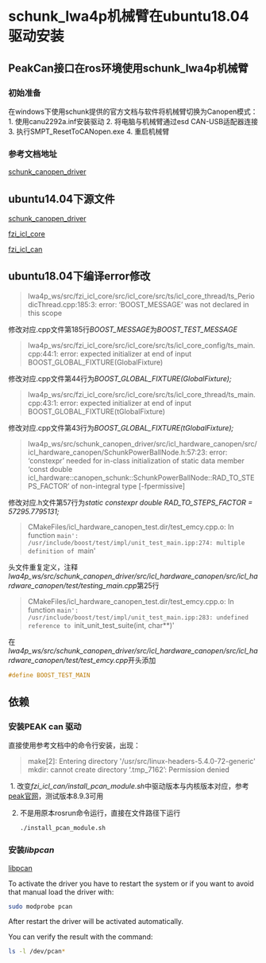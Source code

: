 # schunk_lwa4p机械臂在ubuntu18.04驱动安装

## PeakCan接口在ros环境使用schunk_lwa4p机械臂

### 初始准备
在windows下使用schunk提供的官方文档与软件将机械臂切换为Canopen模式：
	1. 使用canu2292a.inf安装驱动
	2. 将电脑与机械臂通过esd CAN-USB适配器连接
	3. 执行SMPT_ResetToCANopen.exe
	4. 重启机械臂
### 参考文档地址
[schunk_canopen_driver](https://github.com/fzi-forschungszentrum-informatik/schunk_canopen_driver)

## ubuntu14.04下源文件

[schunk_canopen_driver](https://github.com/fzi-forschungszentrum-informatik/schunk_canopen_driver)

[fzi_icl_core](https://github.com/fzi-forschungszentrum-informatik/fzi_icl_core)

[fzi_icl_can](https://github.com/fzi-forschungszentrum-informatik/fzi_icl_can)



## ubuntu18.04下编译error修改

> lwa4p_ws/src/fzi_icl_core/src/icl_core/src/ts/icl_core_thread/ts_PeriodicThread.cpp:185:3: error: ‘BOOST_MESSAGE’ was not declared in this scope

修改对应.cpp文件第185行*BOOST_MESSAGE*为*BOOST_TEST_MESSAGE*

> lwa4p_ws/src/fzi_icl_core/src/icl_core/src/ts/icl_core_config/ts_main.cpp:44:1: error: expected initializer at end of input
>  BOOST_GLOBAL_FIXTURE(GlobalFixture)

修改对应.cpp文件第44行为*BOOST_GLOBAL_FIXTURE(GlobalFixture);*

> lwa4p_ws/src/fzi_icl_core/src/icl_core/src/ts/icl_core_thread/ts_main.cpp:43:1: error: expected initializer at end of input
>  BOOST_GLOBAL_FIXTURE(tGlobalFixture)

修改对应.cpp文件第43行为*BOOST_GLOBAL_FIXTURE(tGlobalFixture);*

> lwa4p_ws/src/schunk_canopen_driver/src/icl_hardware_canopen/src/icl_hardware_canopen/SchunkPowerBallNode.h:57:23: error: ‘constexpr’ needed for in-class initialization of static data member ‘const double icl_hardware::canopen_schunk::SchunkPowerBallNode::RAD_TO_STEPS_FACTOR’ of non-integral type [-fpermissive]

修改对应.h文件第57行为*static constexpr double RAD_TO_STEPS_FACTOR = 57295.7795131;*

> CMakeFiles/icl_hardware_canopen_test.dir/test_emcy.cpp.o: In function `main':
> /usr/include/boost/test/impl/unit_test_main.ipp:274: multiple definition of `main'

头文件重复定义，注释*lwa4p_ws/src/schunk_canopen_driver/src/icl_hardware_canopen/src/icl_hardware_canopen/test/testing_main.cpp*第25行

> CMakeFiles/icl_hardware_canopen_test.dir/test_emcy.cpp.o: In function `main':
> /usr/include/boost/test/impl/unit_test_main.ipp:283: undefined reference to `init_unit_test_suite(int, char**)'

在*lwa4p_ws/src/schunk_canopen_driver/src/icl_hardware_canopen/src/icl_hardware_canopen/test/test_emcy.cpp*开头添加

```c++
#define BOOST_TEST_MAIN
```



## 依赖

### 安装PEAK can 驱动

直接使用参考文档中的命令行安装，出现：

> make[2]: Entering directory '/usr/src/linux-headers-5.4.0-72-generic' mkdir: cannot create directory ‘.tmp_7162’: Permission denied

​	1. 改变*fzi_icl_can/install_pcan_module.sh*中驱动版本与内核版本对应，参考[peak官网](https://www.peak-system.com/fileadmin/media/linux/index.htm)，测试版本8.9.3可用

 2. 不是用原本rosrun命令运行，直接在文件路径下运行

    ```bash
    ./install_pcan_module.sh
    ```

    

### 安装*libpcan*

[libpcan](http://wiki.ros.org/libpcan)

To activate the driver you have to restart the system or if you want to avoid that manual load the driver with:


  ```bash
  sudo modprobe pcan
  ```


  After restart the driver will be activated automatically.

  You can verify the result with the command:


  ```bash
  ls -l /dev/pcan*
  ```









